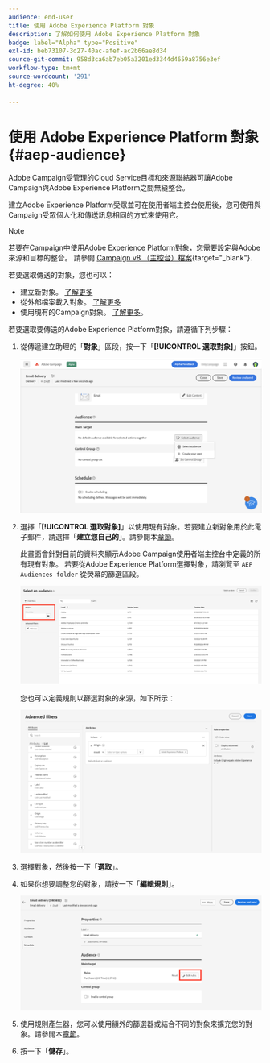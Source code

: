 ```yaml
---
audience: end-user
title: 使用 Adobe Experience Platform 對象
description: 了解如何使用 Adobe Experience Platform 對象
badge: label="Alpha" type="Positive"
exl-id: beb73107-3d27-40ac-afef-ac2b66ae8d34
source-git-commit: 958d3ca6ab7eb05a3201ed3344d4659a8756e3ef
workflow-type: tm+mt
source-wordcount: '291'
ht-degree: 40%

---
```


# 使用 Adobe Experience Platform 對象{#aep-audience}

Adobe Campaign受管理的Cloud Service目標和來源聯結器可讓Adobe Campaign與Adobe Experience Platform之間無縫整合。

建立Adobe Experience Platform受眾並可在使用者端主控台使用後，您可使用與Campaign受眾個人化和傳送訊息相同的方式來使用它。

>[!NOTE]
>
>若要在Campaign中使用Adobe Experience Platform對象，您需要設定與Adobe來源和目標的整合。 請參閱 [Campaign v8 （主控台）檔案](https://experienceleague.adobe.com/docs/campaign/campaign-v8/connect/ac-aep.html){target="_blank"}.


若要選取傳送的對象，您也可以：

* 建立新對象。 [了解更多](segment-builder.md)
* 從外部檔案載入對象。 [了解更多](file-audience.md)
* 使用現有的Campaign對象。 [了解更多](add-audience.md)。

若要選取要傳送的Adobe Experience Platform對象，請遵循下列步驟：

1. 從傳遞建立助理的「**對象**」區段，按一下「**[!UICONTROL 選取對象]**」按鈕。

   ![](assets/create-audience.png)

1. 選擇「**[!UICONTROL 選取對象]**」以使用現有對象。若要建立新對象用於此電子郵件，請選擇「**建立您自己的**」。請參閱本[章節](segment-builder.md)。

   此畫面會針對目前的資料夾顯示Adobe Campaign使用者端主控台中定義的所有現有對象。 若要從Adobe Experience Platform選擇對象，請瀏覽至 `AEP Audiences folder` 從熒幕的篩選區段。

   ![](assets/select-audience-folder.png)

   您也可以定義規則以篩選對象的來源，如下所示：

   ![](assets/filter-on-aep-audience.png)

1. 選擇對象，然後按一下「**選取**」。

1. 如果你想要調整您的對象，請按一下「**編輯規則**」。

   ![](assets/refine-audience.png)

1. 使用規則產生器，您可以使用額外的篩選器或結合不同的對象來擴充您的對象。請參閱本[章節](segment-builder.md)。

1. 按一下「**儲存**」。


